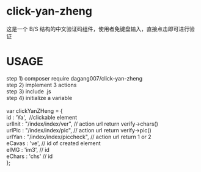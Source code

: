 # click-yan-zheng
这是一个 B/S 结构的中文验证码组件，使用者免键盘输入，直接点击即可进行验证
 
# USAGE
step 1) composer require dagang007/click-yan-zheng   <br/>
step 2) implement 3 actions    <br/>
step 3) include .js   <br/>
step 4) initialize a variable   <br/>   
var clickYanZHeng = {   
	id : 'Ya',  //clickable element   
	urlInit : "/index/index/ver",	// action url  return verify->chars()    
	urlPic : "/index/index/pic",	// action url  return verify->pic()   
	urlYan : "/index/index/piccheck",	// action url return 1 or 2   
	eCavas : 've',  // id of created element    
	eIMG : 'im3',   // id   
	eChars : 'chs'  // id   
};

 
